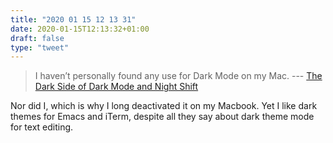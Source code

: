 ```yaml
---
title: "2020 01 15 12 13 31"
date: 2020-01-15T12:13:32+01:00
draft: false
type: "tweet"
---
```

> I haven’t personally found any use for Dark Mode on my Mac. --- [The Dark Side of Dark Mode and Night Shift](https://mjtsai.com/blog/2020/01/14/the-dark-side-of-dark-mode-and-night-shift/)

Nor did I, which is why I long deactivated it on my Macbook. Yet I like dark themes for Emacs and iTerm, despite all they say about dark theme mode for text editing.
